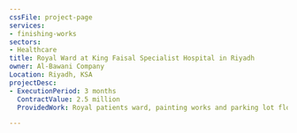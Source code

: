 ```yaml
---
cssFile: project-page
services:
- finishing-works
sectors:
- Healthcare
title: Royal Ward at King Faisal Specialist Hospital in Riyadh
owner: Al-Bawani Company
Location: Riyadh, KSA
projectDesc:
- ExecutionPeriod: 3 months
  ContractValue: 2.5 million
  ProvidedWork: Royal patients ward, painting works and parking lot flooring 

---
```

